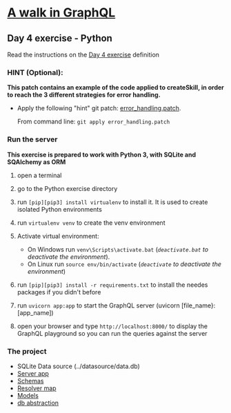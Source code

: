 # [A walk in GraphQL](/README.md)

## Day 4 exercise - Python

Read the instructions on the [Day 4 exercise](../day_04.md#exercise) definition

### HINT (Optional):

**This patch contains an example of the code applied to createSkill, in order to reach the 3 different strategies for error handling.**

* Apply the following "hint" git patch: [error_handling.patch](error_handling.patch).

   From command line: `git apply error_handling.patch`

### Run the server

**This exercise is prepared to work with Python 3, with SQLite and SQAlchemy as ORM**

1. open a terminal
2. go to the Python exercise directory
3. run `[pip][pip3] install virtualenv` to install it. It is used to create isolated Python environments
4. run `virtualenv venv` to create the venv environment
5. Activate virtual environment:

   * On Windows run `venv\Scripts\activate.bat`  (*`deactivate.bat` to deactivate the environment*).
   * On Linux run `source env/bin/activate`      (*`deactivate` to deactivate the environment*)
6. run `[pip][pip3] install -r requirements.txt` to install the needes packages if you didn't before
7. run `uvicorn app:app` to start the GraphQL server (uvicorn [file_name}:[app_name])
8. open your browser and type `http://localhost:8000/` to display the GraphQL playground so you can run the queries against the server

### The project

* SQLite Data source (../datasource/data.db)
* [Server app](app.py)
* [Schemas](schema/)
* [Resolver map](resolvers.py)
* [Models](models.py)
* [db abstraction](data.py)
